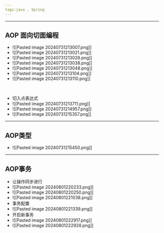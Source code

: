 ```yaml
---
tags:java , Spring
---
```


---

## AOP 面向切面编程

 - ![[Pasted image 20240731213007.png]]
 - ![[Pasted image 20240731213021.png]]
 - ![[Pasted image 20240731213028.png]]
 - ![[Pasted image 20240731213038.png]]
 - ![[Pasted image 20240731213048.png]]
 - ![[Pasted image 20240731213104.png]]
 - ![[Pasted image 20240731213110.png]]

<br />

 - 切入点表达式
 - ![[Pasted image 20240731213711.png]]
 - ![[Pasted image 20240731214957.png]]
 - ![[Pasted image 20240731215357.png]]

---

## AOP类型

 - ![[Pasted image 20240731215450.png]]


---

## AOP事务

 - 让操作同步进行
 - ![[Pasted image 20240801220233.png]]
 - ![[Pasted image 20240801220250.png]]
 - ![[Pasted image 20240801221038.png]]
 - 事务配置
 - ![[Pasted image 20240801221339.png]]
 - 开启新事务
 - ![[Pasted image 20240801222917.png]]
 - ![[Pasted image 20240801222928.png]]